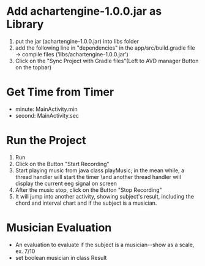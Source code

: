 # Add achartengine-1.0.0.jar as Library
1. put the jar (achartengine-1.0.0.jar) into libs folder
2. add the following line in "dependencies" in the app/src/build.gradle file  
   -> compile files ('libs/achartengine-1.0.0.jar')
3. Click on the "Sync Project with Gradle files"(Left to AVD manager Button on the topbar)

# Get Time from Timer
- minute: MainActivity.min
- second: MainActivity.sec

# Run the Project
1. Run
2. Click on the Button "Start Recording"
3. Start playing music from java class playMusic; in the mean while, a thread handler will start the timer \and another thread handler will display the current eeg signal on screen
4. After the music stop, click on the Button "Stop Recording"
5. It will jump into another activity, showing subject's result, including the chord and interval chart and if the subject is a musician.

# Musician Evaluation
- An evaluation to evaluate if the subject is a musician--show as a scale, ex. 7/10
- set boolean musician in class Result
